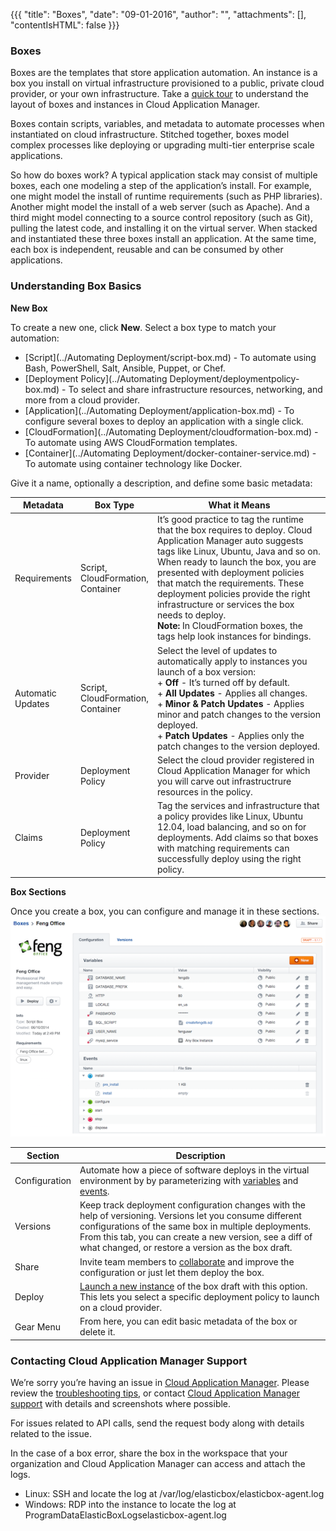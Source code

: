 {{{
"title": "Boxes",
"date": "09-01-2016",
"author": "",
"attachments": [],
"contentIsHTML": false
}}}

### Boxes

Boxes are the templates that store application automation. An instance is a box you install on virtual infrastructure provisioned to a public, private cloud provider, or your own infrastructure. Take a [quick tour](//www.ctl.io/guides/) to understand the layout of boxes and instances in Cloud Application Manager.

Boxes contain scripts, variables, and metadata to automate processes when instantiated on cloud infrastructure. Stitched together, boxes model complex processes like deploying or upgrading multi-tier enterprise scale applications.

So how do boxes work? A typical application stack may consist of multiple boxes, each one modeling a step of the application’s install. For example, one might model the install of runtime requirements (such as PHP libraries). Another might model the install of a web server (such as Apache). And a third might model connecting to a source control repository (such as Git), pulling the latest code, and installing it on the virtual server. When stacked and instantiated these three boxes install an application. At the same time, each box is independent, reusable and can be consumed by other applications.

### Understanding Box Basics

**New Box**

To create a new one, click **New**. Select a box type to match your automation:
* [Script](../Automating Deployment/script-box.md) - To automate using Bash, PowerShell, Salt, Ansible, Puppet, or Chef.
* [Deployment Policy](../Automating Deployment/deploymentpolicy-box.md) - To select and share infrastructure resources, networking, and more from a cloud provider.
* [Application](../Automating Deployment/application-box.md) - To configure several boxes to deploy an application with a single click.
* [CloudFormation](../Automating Deployment/cloudformation-box.md) - To automate using AWS CloudFormation templates.
* [Container](../Automating Deployment/docker-container-service.md) - To automate using container technology like Docker.

Give it a name, optionally a description, and define some basic metadata:

| Metadata | Box Type | What it Means |
|--------------|--------------|---------------------|
| Requirements | Script,<br> CloudFormation,<br> Container | It’s good practice to tag the runtime that the box requires to deploy. Cloud Application Manager auto suggests tags like Linux, Ubuntu, Java and so on. When ready to launch the box, you are presented with deployment policies that match the requirements. These deployment policies provide the right infrastructure or services the box needs to deploy.<br>**Note:** In CloudFormation boxes, the tags help look instances for bindings. |
| Automatic<br>Updates | Script,<br>CloudFormation,<br>Container | Select the level of updates to automatically apply to instances you launch of a box version:<br>+ **Off** - It’s turned off by default.<br>+ **All Updates** - Applies all changes.<br>+ **Minor & Patch Updates** - Applies minor and patch changes to the version deployed.<br>+ **Patch Updates** - Applies only the patch changes to the version deployed. |
| Provider | Deployment<br>Policy | Select the cloud provider registered in Cloud Application Manager for which you will carve out infrastructrure resources in the policy. |
| Claims | Deployment<br>Policy | Tag the services and infrastructure that a policy provides like Linux, Ubuntu 12.04, load balancing, and so on for deployments. Add claims so that boxes with matching requirements can successfully deploy using the right policy. |

**Box Sections**

Once you create a box, you can configure and manage it in these sections.
![core-concepts-boxes1.png](../../images/cloud-application-manager/core-concepts-boxes1.png)

| Section | Description |
|------------|----------------|
| Configuration | Automate how a piece of software deploys in the virtual environment by by parameterizing with [variables](./parameterizing-boxes-with-variables.md) and [events](./start-stop-and-upgrade-boxes.md). |
| Versions | Keep track deployment configuration changes with the help of versioning. Versions let you consume different configurations of the same box in multiple deployments. From this tab, you can create a new version, see a diff of what changed, or restore a version as the box draft. |
| Share | Invite team members to [collaborate](./workspaces-and-collaboration.md) and improve the configuration or just let them deploy the box. |
| Deploy | [Launch a new instance](./deploying-managing-instances.md) of the box draft with this option. This lets you select a specific deployment policy to launch on a cloud provider. |
| Gear Menu | From here, you can edit basic metadata of the box or delete it. |

### Contacting Cloud Application Manager Support

We’re sorry you’re having an issue in [Cloud Application Manager](https://www.ctl.io/cloud-application-manager/). Please review the [troubleshooting tips](../Troubleshooting/troubleshooting-tips.md), or contact [Cloud Application Manager support](mailto:cloudsupport@centurylink.com) with details and screenshots where possible.

For issues related to API calls, send the request body along with details related to the issue.

In the case of a box error, share the box in the workspace that your organization and Cloud Application Manager can access and attach the logs.
* Linux: SSH and locate the log at /var/log/elasticbox/elasticbox-agent.log
* Windows: RDP into the instance to locate the log at ProgramDataElasticBoxLogselasticbox-agent.log
